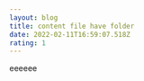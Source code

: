 ```yaml
---
layout: blog
title: content file have folder
date: 2022-02-11T16:59:07.518Z
rating: 1
---
```

eeeeee
